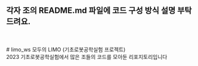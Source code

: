 ## 각자 조의 README.md 파일에 코드 구성 방식 설명 부탁드려요.
</br>
</br>
# limo_ws
모두의 LIMO (기초로봇공학실험 프로젝트) </br>
2023 기초로봇공학실험에서 많은 조들의 코드를 모아둔 리포지토리입니다
